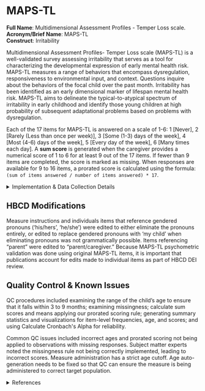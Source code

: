 # MAPS-TL
**Full Name**: Multidimensional Assessment Profiles - Temper Loss scale.  
**Acronym/Brief Name**: MAPS-TL  
**Construct**: Irritability  
  
Multidimensional Assessment Profiles- Temper Loss scale (MAPS-TL) is a well-validated survey assessing irritability that serves as a tool for characterizing the developmental expression of early mental health risk. MAPS-TL measures a range of behaviors that encompass dysregulation, responsiveness to environmental input, and context. Questions inquire about the behaviors of the focal child over the past month. Irritability has been identified as an early dimensional marker of lifespan mental health risk. MAPS-TL aims to delineate the typical-to-atypical spectrum of irritability in early childhood and identify those young children at high probability of subsequent adaptational problems based on problems with dysregulation. 
    
Each of the 17 items for MAPS-TL is answered on a scale of 1-6: 1 [Never], 2 [Rarely (Less than once per week)], 3 [Some (1-3) days of the week], 4 [Most (4-6) days of the week], 5 [Every day of the week], 6 [Many times each day]. A **sum score** is generated when the caregiver provides a numerical score of 1 to 6 for at least 9 out of the 17 items. If fewer than 9 items are completed, the score is marked as missing. When responses are available for 9 to 16 items, a prorated score is calculated using the formula: `(sum of items answered / number of items answered) * 17`.

<details>
<summary>Implementation & Data Collection Details</summary>
<ul>
<br>
<p><strong>Method of Administration</strong>: This questionnaire is to be filled out by the child’s caregiver in a remote setting. Questions inquire about the behaviors of the focal child over the past month.  <br />
<strong>Spanish Translation</strong>: Translated for HBCD by BURG <br />
<strong>Child Specific/Unspecific Form</strong>: Child Specific <br />
<strong>Respondent</strong>: Primary Caregiver <br />
<strong>Visits</strong>: V03 (3-9 months) <br />
<strong>Estimated length of time for completion</strong>: 5 minutes </p>
</details>

## HBCD Modifications
Measure instructions and individuals items that reference gendered pronouns (‘his/hers’, ‘he/she’) were edited to either eliminate the pronouns entirely, or edited to replace gendered pronouns with ‘my child’ when eliminating pronouns was not grammatically possible. Items referencing “parent” were edited to “parent/caregiver.” Because MAPS-TL psychometric validation was done using original MAPS-TL items, it is important that publications account for edits made to individual items as part of HBCD DEI review.

## Quality Control & Known Issues 
QC procedures included examining the range of the child’s age to ensure that it falls within 3 to 9 months; examining missingness; calculate sum scores and means applying our prorated scoring rule; generating summary statistics and visualizations for item-level frequencies, age, and scores; and using Calculate Cronbach's Alpha for reliability. 

Common QC issues included incorrect ages and prorated scoring not being applied to observations with missing responses. Subject matter experts noted the missingness rule not being correctly implemented, leading to incorrect scores. Measure administration has a strict age cutoff. Age auto-generation needs to be fixed so that QC can ensure the measure is being administered to correct target population.

<details class="collapsible references">
  <summary class="references">References</summary>
 <ul>
<li>Krogh-Jespersen, S., Kaat, A. J., Petitclerc, A., Perlman, S. B., Briggs-Gowan, M. J., Burns, J. L., Adam, H., Nili, A., Gray, L., &amp; Wakschlag, L. S. (2022). Calibrating temper loss severity in the transition to toddlerhood: Implications for developmental science. <em>Applied Developmental Science</em>, 26(4), 785–798. <a href="https://doi.org/10.1080/10888691.2021.1995386">https://doi.org/10.1080/10888691.2021.1995386</a></li>
</ul>
</details>
<br>